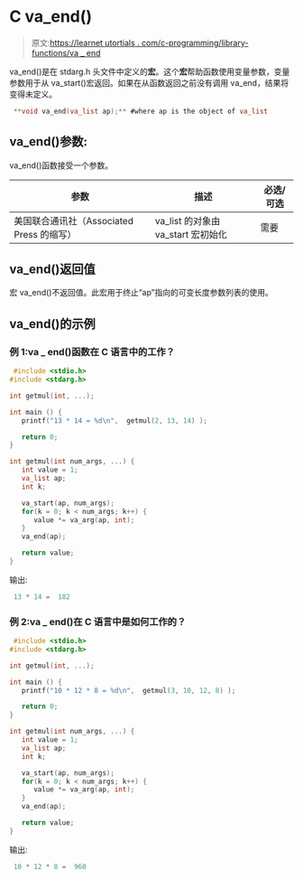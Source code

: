 # C va_end()

> 原文:[https://learnet utortials . com/c-programming/library-functions/va _ end](https://learnetutorials.com/c-programming/library-functions/va_end)

va_end()是在 stdarg.h 头文件中定义的**宏**。这个**宏**帮助函数使用变量参数，变量参数用于从 va_start()宏返回。如果在从函数返回之前没有调用 va_end，结果将变得未定义。

```c
 **void va_end(va_list ap);** #where ap is the object of va_list 

```

## va_end()参数:

va_end()函数接受一个参数。

| ****参数**** | ****描述**** | ****必选/可选**** |
| --- | --- | --- |
| 美国联合通讯社（Associated Press 的缩写） | va_list 的对象由 va_start 宏初始化 | 需要 |

## va_end()返回值

宏 va_end()不返回值。此宏用于终止“ap”指向的可变长度参数列表的使用。

## va_end()的示例

### 例 1:va _ end()函数在 C 语言中的工作？

```c
 #include <stdio.h>
#include <stdarg.h>

int getmul(int, ...);

int main () {
   printf("13 * 14 = %d\n",  getmul(2, 13, 14) );

   return 0;
}

int getmul(int num_args, ...) {
   int value = 1;
   va_list ap;
   int k;

   va_start(ap, num_args);
   for(k = 0; k < num_args; k++) {
      value *= va_arg(ap, int);
   }
   va_end(ap);

   return value;
} 

```

输出:

```c
 13 * 14 =  182 
```

### 例 2:va _ end()在 C 语言中是如何工作的？

```c
 #include <stdio.h>
#include <stdarg.h>

int getmul(int, ...);

int main () {
   printf("10 * 12 * 8 = %d\n",  getmul(3, 10, 12, 8) );

   return 0;
}

int getmul(int num_args, ...) {
   int value = 1;
   va_list ap;
   int k;

   va_start(ap, num_args);
   for(k = 0; k < num_args; k++) {
      value *= va_arg(ap, int);
   }
   va_end(ap);

   return value;
} 

```

输出:

```c
 10 * 12 * 8 =  960 
```